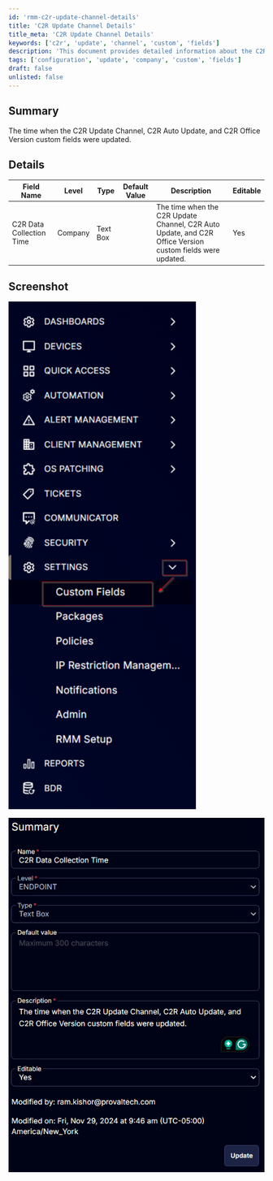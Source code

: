 ```yaml
---
id: 'rmm-c2r-update-channel-details'
title: 'C2R Update Channel Details'
title_meta: 'C2R Update Channel Details'
keywords: ['c2r', 'update', 'channel', 'custom', 'fields']
description: 'This document provides detailed information about the C2R Update Channel, including the time when the C2R Update Channel, C2R Auto Update, and C2R Office Version custom fields were last updated. It includes a summary, a detailed table of field names, and screenshots for reference.'
tags: ['configuration', 'update', 'company', 'custom', 'fields']
draft: false
unlisted: false
---
```

## Summary

The time when the C2R Update Channel, C2R Auto Update, and C2R Office Version custom fields were updated.

## Details

| Field Name                     | Level   | Type      | Default Value | Description                                                                                                 | Editable |
|--------------------------------|---------|-----------|---------------|-------------------------------------------------------------------------------------------------------------|----------|
| C2R Data Collection Time       | Company | Text Box  | <Blank>       | The time when the C2R Update Channel, C2R Auto Update, and C2R Office Version custom fields were updated. | Yes      |

## Screenshot

![Screenshot 1](../../../static/img/Endpoint---C2R-Data-Collection-Time/image_1.png)

![Screenshot 2](../../../static/img/Endpoint---C2R-Data-Collection-Time/image_2.png)




